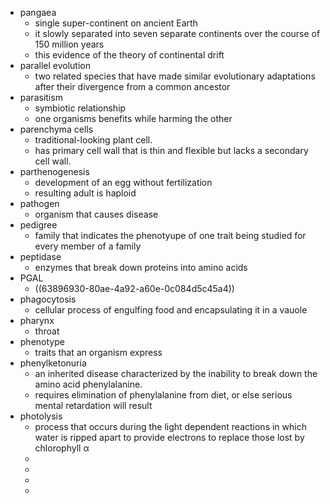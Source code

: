 - pangaea
	- single super-continent on ancient Earth
	- it slowly separated into seven separate continents over the course of 150 million years
	- this evidence of the theory of continental drift
- parallel evolution
	- two related species that have made similar evolutionary adaptations after their divergence from a common ancestor
- parasitism
	- symbiotic relationship
	- one organisms benefits while harming the other
- parenchyma cells
	- traditional-looking plant cell.
	- has primary cell wall that is thin and flexible but lacks a secondary cell wall.
- parthenogenesis
	- development of an egg without fertilization
	- resulting adult is haploid
- pathogen
	- organism that causes disease
- pedigree
	- family that indicates the phenotyupe of one trait being studied for every member of a family
- peptidase
	- enzymes that break down proteins into amino acids
- PGAL
	- ((63896930-80ae-4a92-a60e-0c084d5c45a4))
- phagocytosis
	- cellular process of engulfing food and encapsulating it in a vauole
- pharynx
	- throat
- phenotype
	- traits that an organism express
- phenylketonuria
	- an inherited disease characterized by the inability to break down the amino acid phenylalanine.
	- requires elimination of phenylalanine from diet, or else serious mental retardation will result
- photolysis
	- process that occurs during the light dependent reactions in which water is ripped apart to provide electrons to replace those lost by chlorophyll α
	-
	-
	-
	-